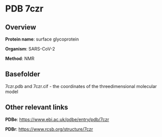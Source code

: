 # PDB 7czr

## Overview

**Protein name**: surface glycoprotein

**Organism**: SARS-CoV-2

**Method**: NMR



## Basefolder

7czr.pdb and 7czr.cif - the coordinates of the threedimensional molecular model



## Other relevant links 
**PDBe**:  https://www.ebi.ac.uk/pdbe/entry/pdb/7czr
 
**PDBr**: https://www.rcsb.org/structure/7czr 
